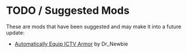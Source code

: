 # TODO / Suggested Mods
These are mods that have been suggested and may make it into a future update:

- [Automatically Equip ICTV Armor](https://modworkshop.net/mod/35944) by Dr_Newbie
